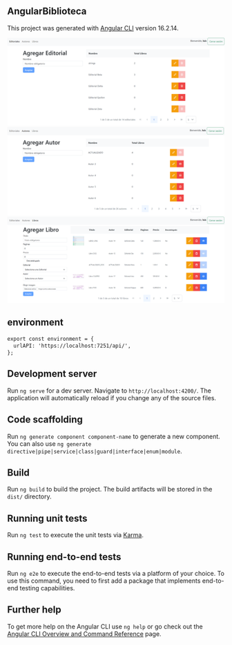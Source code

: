 ## AngularBiblioteca
This project was generated with [Angular CLI](https://github.com/angular/angular-cli) version 16.2.14.

![AngularBiblioteca](img/1.png)
![AngularBiblioteca](img/2.png)
![AngularBiblioteca](img/3.png)


## environment

```
export const environment = {
  urlAPI: 'https://localhost:7251/api/',
};
```


## Development server

Run `ng serve` for a dev server. Navigate to `http://localhost:4200/`. The application will automatically reload if you change any of the source files.

## Code scaffolding

Run `ng generate component component-name` to generate a new component. You can also use `ng generate directive|pipe|service|class|guard|interface|enum|module`.

## Build

Run `ng build` to build the project. The build artifacts will be stored in the `dist/` directory.

## Running unit tests

Run `ng test` to execute the unit tests via [Karma](https://karma-runner.github.io).

## Running end-to-end tests

Run `ng e2e` to execute the end-to-end tests via a platform of your choice. To use this command, you need to first add a package that implements end-to-end testing capabilities.

## Further help

To get more help on the Angular CLI use `ng help` or go check out the [Angular CLI Overview and Command Reference](https://angular.io/cli) page.

